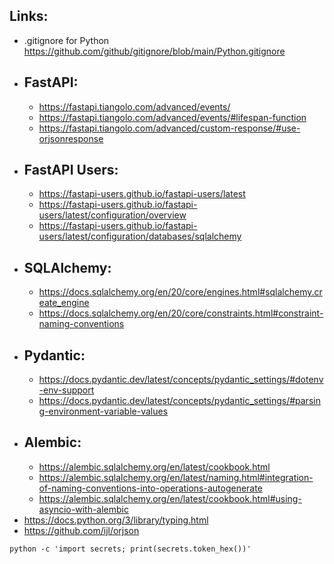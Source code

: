 Links:
-
- .gitignore for Python https://github.com/github/gitignore/blob/main/Python.gitignore
- FastAPI:
  - 
  - https://fastapi.tiangolo.com/advanced/events/
  - https://fastapi.tiangolo.com/advanced/events/#lifespan-function
  - https://fastapi.tiangolo.com/advanced/custom-response/#use-orjsonresponse
- FastAPI Users:
  - 
  - https://fastapi-users.github.io/fastapi-users/latest
  - https://fastapi-users.github.io/fastapi-users/latest/configuration/overview
  - https://fastapi-users.github.io/fastapi-users/latest/configuration/databases/sqlalchemy
- SQLAlchemy:
  - 
  - https://docs.sqlalchemy.org/en/20/core/engines.html#sqlalchemy.create_engine
  - https://docs.sqlalchemy.org/en/20/core/constraints.html#constraint-naming-conventions
- Pydantic:
  - 
  - https://docs.pydantic.dev/latest/concepts/pydantic_settings/#dotenv-env-support
  - https://docs.pydantic.dev/latest/concepts/pydantic_settings/#parsing-environment-variable-values
- Alembic:
  - 
  - https://alembic.sqlalchemy.org/en/latest/cookbook.html
  - https://alembic.sqlalchemy.org/en/latest/naming.html#integration-of-naming-conventions-into-operations-autogenerate
  - https://alembic.sqlalchemy.org/en/latest/cookbook.html#using-asyncio-with-alembic
- https://docs.python.org/3/library/typing.html
- https://github.com/ijl/orjson

```shell
python -c 'import secrets; print(secrets.token_hex())'
```